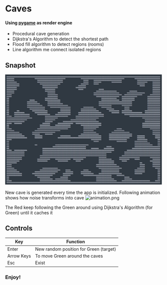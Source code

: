 # Caves
#### Using [pygame](https://www.pygame.org) as render engine
* Procedural cave generation 
* Dijkstra's Algorithm to detect the shortest path 
* Flood fill algorithm to detect regions (rooms)
* Line algorithm me connect isolated regions

## Snapshot
![welcome.png](https://github.com/rahul38888/game-n-algo/blob/main/media/terminal_caves.jpg?raw=true)

New cave is generated every time the app is initialized. Following animation shows how noise transforms into cave
![animation.png](https://github.com/rahul38888/game-n-algo/blob/main/media/CaveGen.gif?raw=true)

The Red keep following the Green around using Dijkstra's Algorithm (for Green) until it caches it

## Controls
| Key        | Function                               |
|------------|----------------------------------------|
| Enter      | New random position for Green (target) |
| Arrow Keys | To move Green around the caves         |
| Esc        | Exist                                  |

### Enjoy!